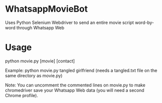 # WhatsappMovieBot
Uses Python Selenium Webdriver to send an entire movie script word-by-word through Whatsapp Web

# Usage
python movie.py [movie] [contact]

Example:
python movie.py tangled girlfriend
(needs a tangled.txt file on the same directory as movie.py)

Note: You can uncomment the commented lines on movie.py to make chromedriver save your Whatsapp Web data (you will need a second Chrome profile).
